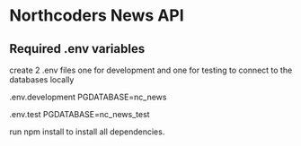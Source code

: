 # Northcoders News API

## Required .env variables

create 2 .env files one for development and one for testing to connect to the databases locally

.env.development
PGDATABASE=nc_news

.env.test
PGDATABASE=nc_news_test

run npm install to install all dependencies.

